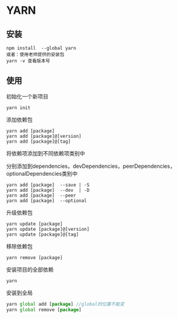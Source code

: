 # YARN

## 安装

```
npm install  --global yarn
或者：使用老师提供的安装包
yarn -v 查看版本号
```

## 使用

初始化一个新项目

```
yarn init
```

添加依赖包

```
yarn add [package]
yarn add [package]@[version]
yarn add [package]@[tag]
```

将依赖项添加到不同依赖项类别中

分别添加到dependencies，devDependencies，peerDependencies，optionalDependencies类别中

```
yarn add [package]  --save | -S
yarn add [package]  --dev  | -D
yarn add [package]  --peer
yarn add [package]  --optional
```

升级依赖包

```
yarn update [package]
yarn update [package]@[version]
yarn update [package]@[tag]
```

移除依赖包

```
yarn remove [package]
```

安装项目的全部依赖

```
yarn
```

安装到全局

```js
yarn global add [package] //global的位置不能变
yarn global remove [package]
```

